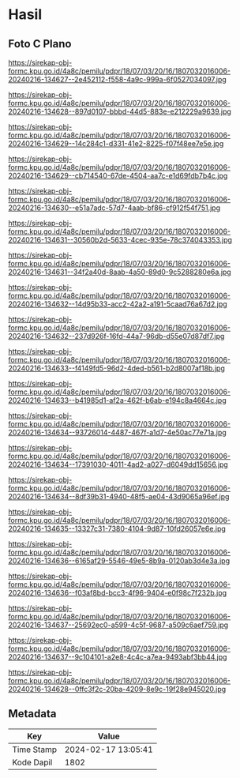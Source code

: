 # Hasil

## Foto C Plano

https://sirekap-obj-formc.kpu.go.id/4a8c/pemilu/pdpr/18/07/03/20/16/1807032016006-20240216-134627--2e452112-f558-4a9c-999a-6f0527034097.jpg

https://sirekap-obj-formc.kpu.go.id/4a8c/pemilu/pdpr/18/07/03/20/16/1807032016006-20240216-134628--897d0107-bbbd-44d5-883e-e212229a9639.jpg

https://sirekap-obj-formc.kpu.go.id/4a8c/pemilu/pdpr/18/07/03/20/16/1807032016006-20240216-134629--14c284c1-d331-41e2-8225-f07f48ee7e5e.jpg

https://sirekap-obj-formc.kpu.go.id/4a8c/pemilu/pdpr/18/07/03/20/16/1807032016006-20240216-134629--cb714540-67de-4504-aa7c-e1d69fdb7b4c.jpg

https://sirekap-obj-formc.kpu.go.id/4a8c/pemilu/pdpr/18/07/03/20/16/1807032016006-20240216-134630--e51a7adc-57d7-4aab-bf86-cf912f54f751.jpg

https://sirekap-obj-formc.kpu.go.id/4a8c/pemilu/pdpr/18/07/03/20/16/1807032016006-20240216-134631--30560b2d-5633-4cec-935e-78c374043353.jpg

https://sirekap-obj-formc.kpu.go.id/4a8c/pemilu/pdpr/18/07/03/20/16/1807032016006-20240216-134631--34f2a40d-8aab-4a50-89d0-9c5288280e6a.jpg

https://sirekap-obj-formc.kpu.go.id/4a8c/pemilu/pdpr/18/07/03/20/16/1807032016006-20240216-134632--14d95b33-acc2-42a2-a191-5caad76a67d2.jpg

https://sirekap-obj-formc.kpu.go.id/4a8c/pemilu/pdpr/18/07/03/20/16/1807032016006-20240216-134632--237d926f-16fd-44a7-96db-d55e07d87df7.jpg

https://sirekap-obj-formc.kpu.go.id/4a8c/pemilu/pdpr/18/07/03/20/16/1807032016006-20240216-134633--f4149fd5-96d2-4ded-b561-b2d8007af18b.jpg

https://sirekap-obj-formc.kpu.go.id/4a8c/pemilu/pdpr/18/07/03/20/16/1807032016006-20240216-134633--b41985d1-af2a-462f-b6ab-e194c8a4664c.jpg

https://sirekap-obj-formc.kpu.go.id/4a8c/pemilu/pdpr/18/07/03/20/16/1807032016006-20240216-134634--93726014-4487-467f-a1d7-4e50ac77e71a.jpg

https://sirekap-obj-formc.kpu.go.id/4a8c/pemilu/pdpr/18/07/03/20/16/1807032016006-20240216-134634--17391030-4011-4ad2-a027-d6049dd15656.jpg

https://sirekap-obj-formc.kpu.go.id/4a8c/pemilu/pdpr/18/07/03/20/16/1807032016006-20240216-134634--8df39b31-4940-48f5-ae04-43d9065a96ef.jpg

https://sirekap-obj-formc.kpu.go.id/4a8c/pemilu/pdpr/18/07/03/20/16/1807032016006-20240216-134635--13327c31-7380-4104-9d87-10fd26057e6e.jpg

https://sirekap-obj-formc.kpu.go.id/4a8c/pemilu/pdpr/18/07/03/20/16/1807032016006-20240216-134636--6165af29-5546-49e5-8b9a-0120ab3d4e3a.jpg

https://sirekap-obj-formc.kpu.go.id/4a8c/pemilu/pdpr/18/07/03/20/16/1807032016006-20240216-134636--f03af8bd-bcc3-4f96-9404-e0f98c7f232b.jpg

https://sirekap-obj-formc.kpu.go.id/4a8c/pemilu/pdpr/18/07/03/20/16/1807032016006-20240216-134637--25692ec0-a599-4c5f-9687-a509c6aef759.jpg

https://sirekap-obj-formc.kpu.go.id/4a8c/pemilu/pdpr/18/07/03/20/16/1807032016006-20240216-134637--9c104101-a2e8-4c4c-a7ea-9493abf3bb44.jpg

https://sirekap-obj-formc.kpu.go.id/4a8c/pemilu/pdpr/18/07/03/20/16/1807032016006-20240216-134628--0ffc3f2c-20ba-4209-8e9c-19f28e945020.jpg


## Metadata

| Key        | Value               |
| ---------- | ------------------- |
| Time Stamp | 2024-02-17 13:05:41 |
| Kode Dapil | 1802                |



